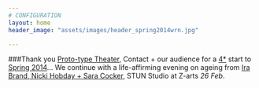 ```yaml
---
# CONFIGURATION
layout: home
header_image: "assets/images/header_spring2014wrn.jpg"

---
```

###Thank you [Proto-type Theater](/current/2014-spring/prototype), Contact + our audience for a [4\*](http://www.thepublicreviews.com/the-good-the-god-and-the-guillotine-contact-manchester) start to [Spring 2014](/current/2014-spring)… We continue with a life-affirming evening on ageing from [Ira Brand, Nicki Hobday + Sara Cocker](/current/2014-spring/age), STUN Studio at Z-arts *26 Feb*.
